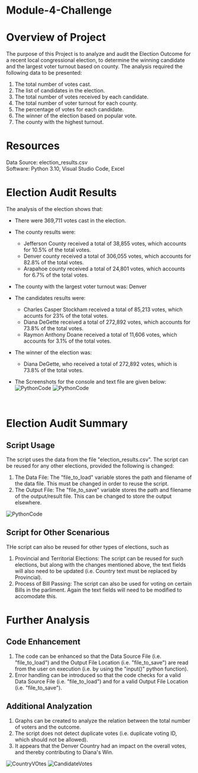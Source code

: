 # Module-4-Challenge
# Overview of Project #
The purpose of this Project is to analyze and audit the Election Outcome for a recent local congressional election, to determine the winning candidate and the largest voter turnout based on county. The analysis required the following data to be presented:
1. The total number of votes cast.
2. The list of candidates in the election.
3. The total number of votes received by each candidate.
4. The total number of voter turnout for each county.
5. The percentage of votes for each candidate.
6. The winner of the election based on popular vote. 
7. The county with the highest turnout.

# Resources #
Data Source: election_results.csv <br>
Software: Python 3.10, Visual Studio Code, Excel

# Election Audit Results #
The analysis of the election shows that:
- There were 369,711 votes cast in the election.
- The county results were:
  - Jefferson County received a total of 38,855 votes, which accounts for 10.5% of the total votes. 
  - Denver county received a total of 306,055 votes, which accounts for 82.8% of the total votes. 
  - Arapahoe county received a total of 24,801 votes, which accounts for 6.7% of the total votes.

- The county with the largest voter turnout was: Denver 

- The candidates results were:
  - Charles Casper Stockham received a total of 85,213 votes, which accunts for 23% of the total votes.
  - Diana DeGette received a total of 272,892 votes, which accounts for 73.8% of the total votes.
  - Raymon Anthony Doane received a total of 11,606 votes, which accounts for 3.1% of the total votes.

- The winner of the election was:
  - Diana DeGette, who received a total of 272,892 votes, which is 73.8% of the total votes.

- The Screenshots for the console and text file are given below:<br>
![PythonCode](/Screenshots/ElectionResultsConsole.png)
![PythonCode](/Screenshots/ElectionResultsText.png)
<br>

# Election Audit Summary #
## Script Usage ##
The script uses the data from the file "election_results.csv". The script can be reused for any other elections, provided the following is changed:
1. The Data File: The "file_to_load" variable stores the path and filename of the data file. This must be changed in order to reuse the script.
2. The Output File: The "file_to_save" variable stores the path and filename of the output/result file. This can be changed to store the output elsewhere. 

![PythonCode](/Screenshots/PythonCode.png)
<br>

## Script for Other Scenarious ##
THe script can also be reused for other types of elections, such as
1. Provincial and Territorial Elections: The script can be reused for such elections, but along with the changes mentioned above, the text fields will also need to be updated (i.e. Country text must be replaced by Provincial).
2. Process of Bill Passing: The script can also be used for voting on certain Bills in the parliment. Again the text fields will need to be modified to accomodate this. 

# Further Analysis #
## Code Enhancement ##
1. The code can be enhanced so that the Data Source File (i.e. "file_to_load") and the Output File Location (i.e. "file_to_save") are read from the user on execution (i.e. by using the "input()" python function).
2. Error handling can be introduced so that the code checks for a valid Data Source File (i.e. "file_to_load") and for a valid Output File Location (i.e. "file_to_save").

## Additional Analyzation ##
1. Graphs can be created to analyze the relation between the total number of voters and the outcome.
2. The script does not detect duplicate votes (i.e. duplicate voting ID, which should not be allowed).
3. It appears that the Denver Country had an impact on the overall votes, and thereby contributing to Diana's Win.

![CountryVOtes](/Screenshots/TotalVotesByCountry.png)
![CandidateVotes](/Screenshots/TotalVotesByCandidate.png)
<br>
